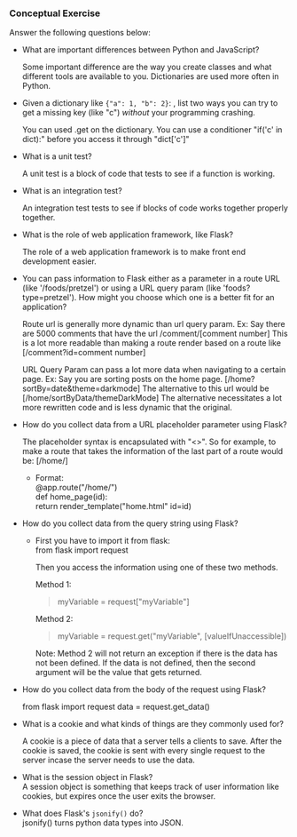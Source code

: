 ### Conceptual Exercise

Answer the following questions below:

- What are important differences between Python and JavaScript?
 
    Some important difference are the way you create classes and what different tools are available to you. Dictionaries are used more often in Python.  
    
- Given a dictionary like ``{"a": 1, "b": 2}``: , list two ways you
  can try to get a missing key (like "c") *without* your programming crashing.

    You can used .get on the dictionary. You can use a conditioner "if('c' in dict):" before you access it through "dict['c']" 

- What is a unit test?

    A unit test is a block of code that tests to see if a function is working.

- What is an integration test?

    An integration test tests to see if blocks of code works together properly together. 

- What is the role of web application framework, like Flask?

    The role of a web application framework is to make front end development easier.

- You can pass information to Flask either as a parameter in a route URL
  (like '/foods/pretzel') or using a URL query param (like
  'foods?type=pretzel'). How might you choose which one is a better fit
  for an application?

    Route url is generally more dynamic than url query param. 
  Ex: Say there are 5000 comments that have the url /comment/[comment number]
  This is a lot more readable than making a route render based on a route like 
  [/comment?id=comment number]  
  
    URL Query Param can pass a lot more data when navigating to a certain page.
  Ex: Say you are sorting posts on the home page. [/home?sortBy=date&theme=darkmode]
  The alternative to this url would be [/home/sortByData/themeDarkMode]
  The alternative necessitates a lot more rewritten code and is less dynamic that the original.


- How do you collect data from a URL placeholder parameter using Flask?
  
    The placeholder syntax is encapsulated with "<>". So for example, to make a route that takes the information of the last part of a route would be: [/home/<variableName>]

  - Format:  
  @app.route("/home/<id>")  
  def home_page(id):  
    return render_template("home.html" id=id)


- How do you collect data from the query string using Flask?  
  - First you have to import it from flask:  
  from flask import request

    Then you access the information using one of these two methods.

    Method 1:

    > myVariable = request["myVariable"]

    Method 2:

     > myVariable = request.get("myVariable", [valueIfUnaccessible])

    Note: Method 2 will not return an exception if there is the data has not been defined. If the data is not defined, then the second argument will be the value that gets returned.

- How do you collect data from the body of the request using Flask?
  
    from flask import request
    data = request.get_data()


- What is a cookie and what kinds of things are they commonly used for?    

    A cookie is a piece of data that a server tells a clients to save. After the cookie is saved, the cookie is sent with every single request to the server incase the server needs to use the data.

- What is the session object in Flask?  
  A session object is something that keeps track of user information like cookies, but expires once the user exits the browser.

- What does Flask's `jsonify()` do?  
  jsonify() turns python data types into JSON.
